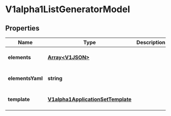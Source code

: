 # V1alpha1ListGeneratorModel

## Properties

Name | Type | Description | Notes
------------ | ------------- | ------------- | -------------
**elements** | [**Array&lt;V1JSON&gt;**](V1JSON.md) |  | [optional] [default to undefined]
**elementsYaml** | **string** |  | [optional] [default to undefined]
**template** | [**V1alpha1ApplicationSetTemplate**](V1alpha1ApplicationSetTemplate.md) |  | [optional] [default to undefined]



